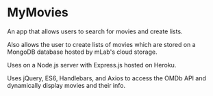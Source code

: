 # MyMovies

An app that allows users to search for movies and create lists.

Also allows the user to create lists of movies which are stored on a MongoDB database hosted by mLab's cloud storage.

Uses on a Node.js server with Express.js hosted on Heroku.

Uses jQuery, ES6, Handlebars, and Axios to access the OMDb API and dynamically display movies and their info.
